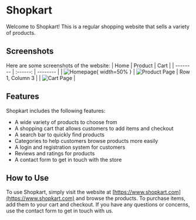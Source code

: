 # Shopkart

Welcome to Shopkart! This is a regular shopping website that sells a variety of products.

## Screenshots

Here are some screenshots of the website:
| Home | Product | Cart |
| -------- | :------: | -------- |
| ![Homepage](https://i.ibb.co/chqyjG5/netlify-app.jpg){ width=50% } | ![Product Page](https://example.com/shopkart/product-page.png) | Row 1, Column 3 |
| ![Cart Page](https://example.com/shopkart/cart-page.png) |

## Features

Shopkart includes the following features:

- A wide variety of products to choose from
- A shopping cart that allows customers to add items and checkout
- A search bar to quickly find products
- Categories to help customers browse products more easily
- A login and registration system for customers
- Reviews and ratings for products
- A contact form to get in touch with the store

## How to Use

To use Shopkart, simply visit the website at [https://www.shopkart.com](https://www.shopkart.com) and browse the products. To purchase items, add them to your cart and checkout. If you have any questions or concerns, use the contact form to get in touch with us.
